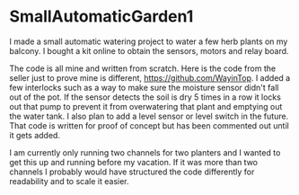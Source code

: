 # SmallAutomaticGarden1
I made a small automatic watering project to water a few herb plants on my balcony. I bought a kit online to obtain the sensors, motors and relay board. 

The code is all mine and written from scratch. Here is the code from the seller just to prove mine is different, https://github.com/WayinTop. I added a few interlocks such as a way to make sure the moisture sensor didn't fall out of the pot. If the sensor detects the soil is dry 5 times in a row it locks out that pump to prevent it from overwatering that plant and emptying out the water tank. I also plan to add a level sensor or level switch in the future. That code is written for proof of concept but has been commented out until it gets added.

I am currently only running two channels for two planters and I wanted to get this up and running before my vacation. If it was more than two channels I probably would have structured the code differently for readability and to scale it easier. 
